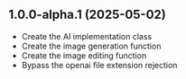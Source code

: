 ## 1.0.0-alpha.1 (2025-05-02)

* Create the AI implementation class
* Create the image generation function
* Create the image editing function
* Bypass the openai file extension rejection